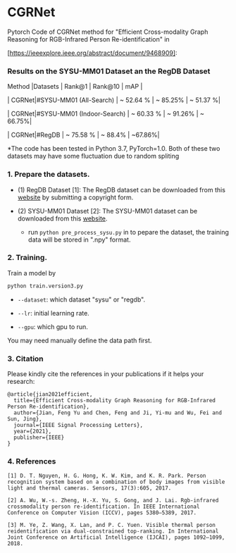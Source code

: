 

# CGRNet

Pytorch Code of CGRNet method for "Efficient Cross-modality Graph Reasoning for RGB-Infrared Person Re-identification" in 

[https://ieeexplore.ieee.org/abstract/document/9468909]: 



### Results on the SYSU-MM01 Dataset an the RegDB Dataset 
Method |Datasets    | Rank@1  | Rank@10 |  mAP | 

| CGRNet|#SYSU-MM01 (All-Search)  | ~ 52.64 % | ~ 85.25% | ~ 51.37 %|

| CGRNet|#SYSU-MM01 (Indoor-Search)  | ~ 60.33 % | ~ 91.26% | ~ 66.75%|

| CGRNet|#RegDB  | ~ 75.58 % | ~ 88.4% | ~67.86%|

*The code has been tested in Python 3.7, PyTorch=1.0. Both of these two datasets may have some fluctuation due to random spliting

### 1. Prepare the datasets.

- (1) RegDB Dataset [1]: The RegDB dataset can be downloaded from this [website](http://dm.dongguk.edu/link.html) by submitting a copyright form.

- (2) SYSU-MM01 Dataset [2]: The SYSU-MM01 dataset can be downloaded from this [website](http://isee.sysu.edu.cn/project/RGBIRReID.htm).

   - run `python pre_process_sysu.py`  in to pepare the dataset, the training data will be stored in ".npy" format.

### 2. Training.
  Train a model by
  ```bash
python train.version3.py
  ```

  - `--dataset`: which dataset "sysu" or "regdb".

  - `--lr`: initial learning rate.
  
  - `--gpu`:  which gpu to run.

You may need manually define the data path first.

### 3. Citation

Please kindly cite the references in your publications if it helps your research:
```
@article{jian2021efficient,
  title={Efficient Cross-modality Graph Reasoning for RGB-Infrared Person Re-identification},
  author={Jian, Feng Yu and Chen, Feng and Ji, Yi-mu and Wu, Fei and Sun, Jing},
  journal={IEEE Signal Processing Letters},
  year={2021},
  publisher={IEEE}
}
```

### 4. References



```
[1] D. T. Nguyen, H. G. Hong, K. W. Kim, and K. R. Park. Person recognition system based on a combination of body images from visible light and thermal cameras. Sensors, 17(3):605, 2017.
```

```
[2] A. Wu, W.-s. Zheng, H.-X. Yu, S. Gong, and J. Lai. Rgb-infrared crossmodality person re-identification. In IEEE International Conference on Computer Vision (ICCV), pages 5380–5389, 2017.
```

```
[3] M. Ye, Z. Wang, X. Lan, and P. C. Yuen. Visible thermal person reidentification via dual-constrained top-ranking. In International Joint Conference on Artificial Intelligence (IJCAI), pages 1092–1099, 2018.
```

